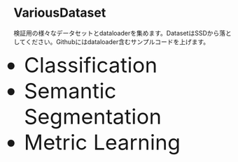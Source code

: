 # VariousDataset
検証用の様々なデータセットとdataloaderを集めます。DatasetはSSDから落としてください。Githubにはdataloader含むサンプルコードを上げます。
<p><font size="10">
<ul>
  <li>Classification</li>
  <li>Semantic Segmentation</li>
  <li>Metric Learning</li>
</ul>
 </font>
</p>
